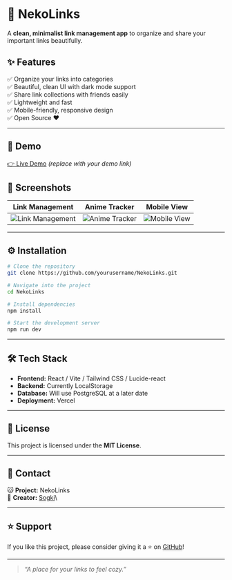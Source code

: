# 🐾 NekoLinks

A **clean, minimalist link management app** to organize and share your important links beautifully.


&#x20; &#x20;

## ✨ Features

✅ Organize your links into categories\
✅ Beautiful, clean UI with dark mode support\
✅ Share link collections with friends easily\
✅ Lightweight and fast\
✅ Mobile-friendly, responsive design\
✅ Open Source ❤️

---

## 🚀 Demo

[👉 Live Demo](https://nekolinks.vercel.app) *(replace with your demo link)*

&#x20;


## 📸 Screenshots

| Link Management | Anime Tracker | Mobile View |
| --------- | --------------- | ----------- |
|   ![Link Management](https://cdn.discordapp.com/attachments/1167094326627676312/1392846968467755099/image.png?ex=68710553&is=686fb3d3&hm=1e382e5863c18b955ec514b6379dec22ba2515295504cc42076772ed7912f372&)        |     ![Anime Tracker](https://cdn.discordapp.com/attachments/1167094326627676312/1392847113032826901/image.png?ex=68710575&is=686fb3f5&hm=5ca3dec022a74365988b4baa6113349cd580b8738b3c7752d79faf3ba23b8276&)            |    ![Mobile View](https://cdn.discordapp.com/attachments/1167094326627676312/1392847313147396136/image.png?ex=687105a5&is=686fb425&hm=570252f961613059d86113a6bb8cf8b17ed6f5ea51639e340fca2d0661e0d00b&)         |

---

## ⚙️ Installation

```bash
# Clone the repository
git clone https://github.com/yourusername/NekoLinks.git

# Navigate into the project
cd NekoLinks

# Install dependencies
npm install

# Start the development server
npm run dev
```

---

## 🛠 Tech Stack

- **Frontend:** React / Vite / Tailwind CSS / Lucide-react
- **Backend:** Currently LocalStorage
- **Database:** Will use PostgreSQL at a later date
- **Deployment:** Vercel

---


## 📄 License

This project is licensed under the **MIT License**.

---

## 💌 Contact

🐱 **Project:** NekoLinks\
🐾 **Creator:** [Sogki](https://github.com/sogki)\

---

## ⭐️ Support

If you like this project, please consider giving it a ⭐️ on [GitHub](https://github.com/sogki/NekoLinks)!

---

> *“A place for your links to feel cozy.”*

